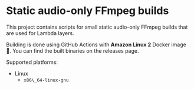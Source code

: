 Static audio-only FFmpeg builds
===============================

This project contains scripts for small static audio-only FFmpeg builds that are used
for Lambda layers.

Building is done using GitHub Actions with **Amazon Linux 2** Docker image 🐋. You can find the built binaries on the releases page.

Supported platforms:

  - Linux
      * `x86\_64-linux-gnu`
